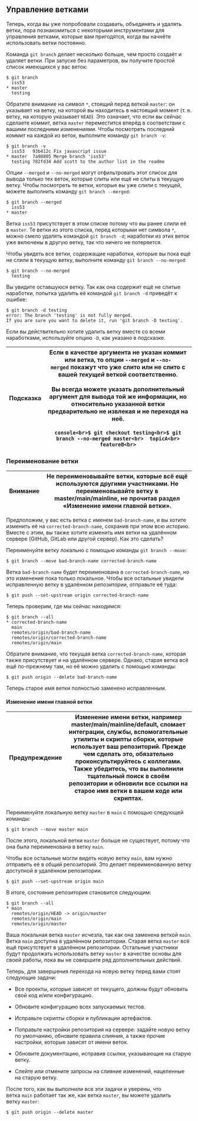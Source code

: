 ## Управление ветками

Теперь, когда вы уже попробовали создавать, объединять и удалять ветки, пора познакомиться с некоторыми инструментами для управления ветками, которые вам пригодятся, когда вы начнёте использовать ветки постоянно.

Команда `git branch` делает несколько больше, чем просто создаёт и удаляет ветки. При запуске без параметров, вы получите простой список имеющихся у вас веток:

```console
$ git branch
  iss53
* master
  testing
```

Обратите внимание на символ `*`, стоящий перед веткой `master`: он указывает на ветку, на которой вы находитесь в настоящий момент (т. е. ветку, на которую указывает `HEAD`). Это означает, что если вы сейчас сделаете коммит, ветка `master` переместится вперёд в соответствии с вашими последними изменениями. Чтобы посмотреть последний коммит на каждой из веток, выполните команду `git branch -v`:

```console
$ git branch -v
  iss53   93b412c Fix javascript issue
* master  7a98805 Merge branch 'iss53'
  testing 782fd34 Add scott to the author list in the readme
```

Опции `--merged` и `--no-merged` могут отфильтровать этот список для вывода только тех веток, которые слиты или ещё не слиты в текущую ветку. Чтобы посмотреть те ветки, которые вы уже слили с текущей, можете выполнить команду `git branch --merged`:

```console
$ git branch --merged
  iss53
* master
```

Ветка `iss53` присутствует в этом списке потому что вы ранее слили её в `master`. Те ветки из этого списка, перед которыми нет символа `*`, можно смело удалять командой `git branch -d`; наработки из этих веток уже включены в другую ветку, так что ничего не потеряется.

Чтобы увидеть все ветки, содержащие наработки, которые вы пока ещё не слили в текущую ветку, выполните команду `git branch --no-merged`:

```console
$ git branch --no-merged
  testing
```

Вы увидите оставшуюся ветку. Так как она содержит ещё не слитые наработки, попытка удалить её командой `git branch -d` приведёт к ошибке:

```console
$ git branch -d testing
error: The branch 'testing' is not fully merged.
If you are sure you want to delete it, run 'git branch -D testing'.
```

Если вы действительно хотите удалить ветку вместе со всеми наработками, используйте опцию `-D`, как указано в подсказке.

| Подсказка | Если в качестве аргумента не указан коммит или ветка, то опции `--merged` и `--no-merged` покажут что уже слито или не слито с вашей _текущей_ веткой соответственно.<br><br>Вы всегда можете указать дополнительный аргумент для вывода той же информации, но относительно указанной ветки предварительно не извлекая и не переходя на неё.<br><br>```console<br>$ git checkout testing<br>$ git branch --no-merged master<br>  topicA<br>  featureB<br>``` |
| --------- | ------------------------------------------------------------------------------------------------------------------------------------------------------------------------------------------------------------------------------------------------------------------------------------------------------------------------------------------------------------------------------------------------------------------------------------------------------------ |

### Переименование ветки

| Внимание | Не переименовывайте ветки, которые всё ещё используются другими участниками. Не переименовывайте ветку в master/main/mainline, не прочитав раздел «Изменение имени главной ветки». |
| -------- | ---------------------------------------------------------------------------------------------------------------------------------------------------------------------------------- |

Предположим, у вас есть ветка с именем `bad-branch-name`, и вы хотите изменить её на `corrected-branch-name`, сохранив при этом всю историю. Вместе с этим, вы также хотите изменить имя ветки на удалённом сервере (GitHub, GitLab или другой сервер). Как это сделать?

Переименуйте ветку локально с помощью команды `git branch --move`:

```console
$ git branch --move bad-branch-name corrected-branch-name
```

Ветка `bad-branch-name` будет переименована в `corrected-branch-name`, но это изменение пока только локальное. Чтобы все остальные увидели исправленную ветку в удалённом репозитории, отправьте её туда:

```console
$ git push --set-upstream origin corrected-branch-name
```

Теперь проверим, где мы сейчас находимся:

```console
$ git branch --all
* corrected-branch-name
  main
  remotes/origin/bad-branch-name
  remotes/origin/corrected-branch-name
  remotes/origin/main
```

Обратите внимание, что текущая ветка `corrected-branch-name`, которая также присутствует и на удалённом сервере. Однако, старая ветка всё ещё по-прежнему там, но её можно удалить с помощью команды:

```console
$ git push origin --delete bad-branch-name
```

Теперь старое имя ветки полностью заменено исправленным.

#### Изменение имени главной ветки

| Предупреждение | Изменение имени ветки, например master/main/mainline/default, сломает интеграции, службы, вспомогательные утилиты и скрипты сборки, которые использует ваш репозиторий. Прежде чем сделать это, обязательно проконсультируйтесь с коллегами. Также убедитесь, что вы выполнили тщательный поиск в своём репозитории и обновили все ссылки на старое имя ветки в вашем коде или скриптах. |
| -------------- | ---------------------------------------------------------------------------------------------------------------------------------------------------------------------------------------------------------------------------------------------------------------------------------------------------------------------------------------------------------------------------------------- |

Переименуйте локальную ветку `master` в `main` с помощью следующей команды:

```console
$ git branch --move master main
```

После этого, локальной ветки `master` больше не существует, потому что она была переименована в ветку `main`.

Чтобы все остальные могли видеть новую ветку `main`, вам нужно отправить её в общий репозиторий. Это делает переименованную ветку доступной в удалённом репозитории.

```console
$ git push --set-upstream origin main
```

В итоге, состояние репозитория становится следующим:

```console
$ git branch --all
* main
  remotes/origin/HEAD -> origin/master
  remotes/origin/main
  remotes/origin/master
```

Ваша локальная ветка `master` исчезла, так как она заменена веткой `main`. Ветка `main` доступна в удалённом репозитории. Старая ветка `master` всё ещё присутствует в удалённом репозитории. Остальные участники будут продолжать использовать ветку `master` в качестве основы для своей работы, пока вы не совершите ряд дополнительных действий.

Теперь, для завершения перехода на новую ветку перед вами стоят следующие задачи:

- Все проекты, которые зависят от текущего, должны будут обновить свой код и/или конфигурацию.
    
- Обновите конфигурацию всех запускаемых тестов.
    
- Исправьте скрипты сборки и публикации артефактов.
    
- Поправьте настройки репозитория на сервере: задайте новую ветку по умолчанию, обновите правила слияния, а также прочие настройки, которые зависят от имени веток.
    
- Обновите документацию, исправив ссылки, указывающие на старую ветку.
    
- Слейте или отмените запросы на слияние изменений, нацеленные на старую ветку.
    

После того, как вы выполнили все эти задачи и уверены, что ветка `main` работает так же, как ветка `master`, вы можете удалить ветку `master`:

```console
$ git push origin --delete master
```